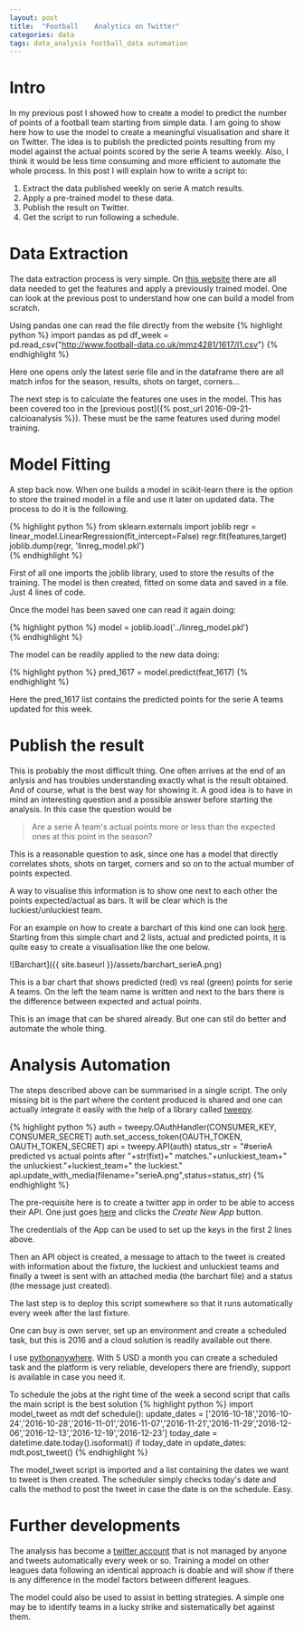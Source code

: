 ```yaml
---
layout: post
title:  "Football	 Analytics on Twitter"
categories: data
tags: data_analysis football_data automation 
---
```

# Intro
In my previous post I showed how to create a model to predict the number of points of a football team starting from simple data. 
I am going to show here how to use the model to create a meaningful visualisation and share it on Twitter. The idea is to publish the predicted points resulting from my model against the actual points scored by the serie A teams weekly. Also, I think it would be less time consuming and more efficient to automate the whole process.
In this post I will explain how to write a script to:

1. Extract the data published weekly on serie A match results. 
2. Apply a pre-trained model to these data. 
3. Publish the result on Twitter.
4. Get the script to run following a schedule. 

# Data Extraction
The data extraction process is very simple. On [this website][football-data] there are all data needed to get the features and apply a previously trained model. One can look at the previous post to understand how one can build a model from scratch. 

Using pandas one can read the file directly from the website
{% highlight python %}
import pandas as pd 
df_week = pd.read_csv("http://www.football-data.co.uk/mmz4281/1617/I1.csv")
{% endhighlight %}

Here one opens only the latest serie file and in the dataframe there are all match infos for the season, results, shots on target, corners...

The next step is to calculate the features one uses in the model. This has been covered too in the [previous post]({% post_url 2016-09-21-calcioanalysis %}). These must be the same features used during model training. 

# Model Fitting
A step back now. When one builds a model in scikit-learn there is the option to store the trained model in a file and use it later on updated data. The process to do it is the following.

{% highlight python %}
from sklearn.externals import joblib
regr = linear_model.LinearRegression(fit_intercept=False)
regr.fit(features,target)
joblib.dump(regr, 'linreg_model.pkl')  
{% endhighlight %}

First of all one imports the joblib library, used to store the results of the training. The model is then created, fitted on some data and saved in a file. Just 4 lines of code. 

Once the model has been saved one can read it again doing:

{% highlight python %}
model = joblib.load('../linreg_model.pkl')	
{% endhighlight %}

The model can be readily applied to the new data doing:

{% highlight python %}
pred_1617 = model.predict(feat_1617)
{% endhighlight %}

Here the pred_1617 list contains the predicted points for the serie A teams updated for this week. 

# Publish the result
This is probably the most difficult thing. One often arrives at the end of an anlysis and has troubles understanding exactly what is the result obtained. And of course, what is the best way for showing it. A good idea is to have in mind an interesting question and a possible answer before starting the analysis. In this case the question would be

>Are a serie A team's actual points more or less than the expected ones at this point in the season?

This is a reasonable question to ask, since one has a model that directly correlates shots, shots on target, corners and so on to the actual mumber of points expected. 

A way to visualise this information is to show one next to each other the points expected/actual as bars. It will be clear which is the luckiest/unluckiest team.   

For an example on how to create a barchart of this kind one can look [here][bar-matplot]. Starting from this simple chart and 2 lists, actual and predicted points, it is quite easy to create a visualisation like the one below.

![Barchart]({{ site.baseurl }}/assets/barchart_serieA.png)


This is a bar chart that shows predicted (red) vs real (green) points for serie A teams. On the left the team name is written and next to the bars there is the difference between expected and actual points. 

This is an image that can be shared already. But one can stil do better and automate the whole thing. 

# Analysis Automation
The steps described above can be summarised in a single script. The only missing bit is the part where the content produced is shared and one can actually integrate it easily with the help of a library called [tweepy][tweepy-link].

{% highlight python %}
auth = tweepy.OAuthHandler(CONSUMER_KEY, CONSUMER_SECRET)
auth.set_access_token(OAUTH_TOKEN, OAUTH_TOKEN_SECRET)
api = tweepy.API(auth)
status_str = "#serieA predicted vs actual points after "+str(fixt)+" matches."+unluckiest_team+" the unluckiest."+luckiest_team+" the  luckiest."
api.update_with_media(filename="serieA.png",status=status_str)
{% endhighlight %}

The pre-requisite here is to create a twitter app in order to be able to access their API. One just goes [here][twitter-app] and clicks the _Create New App_ button. 

The credentials of the App can be used to set up the keys in the first 2 lines above. 

Then an API object is created, a message to attach to the tweet is created with information about the fixture, the luckiest and unluckiest teams and finally a tweet is sent with an attached media (the barchart file) and a status (the message just created). 

The last step is to deploy this script somewhere so that it runs automatically every week after the last fixture. 

One can buy is own server, set up an environment and create a scheduled task, but this is 2016 and a cloud solution is readily available out there. 

I use [pythonanywhere][python-anywhere]. With 5 USD a month you can create a scheduled task and the platform is very reliable, developers there are friendly, support is available in case you need it. 

To schedule the jobs at the right time of the week a second script that calls the main script is the best solution
{% highlight python %}
import model_tweet as mdt
def schedule():
  update_dates = ['2016-10-18','2016-10-24','2016-10-28','2016-11-01','2016-11-07','2016-11-21','2016-11-29','2016-12-06','2016-12-13','2016-12-19','2016-12-23']
  today_date =  datetime.date.today().isoformat()
  if today_date in update_dates:
    mdt.post_tweet()
{% endhighlight %}

The model_tweet script is imported and a list containing the dates we want to tweet is then created. The scheduler simply checks today's date and calls the method to post the tweet in case the date is on the schedule. Easy. 

# Further developments
The analysis has become a [twitter account][tropianhs-analytics] that is not managed by anyone and tweets automatically every week or so. Training a model on other leagues data following an identical approach is doable and will show if there is any difference in the model factors between different leagues.

The model could also be used to assist in betting strategies. A simple one may be to identify teams in a lucky strike and sistematically bet against them. 

[football-data]: http://www.football-data.co.uk/data.php
[bar-matplot]: http://matplotlib.org/examples/api/barchart_demo.html
[tweepy-link]: http://www.tweepy.org/
[twitter-app]: https://apps.twitter.com/
[python-anywhere]: https://www.pythonanywhere.com
[tropianhs-analytics]: https://twitter.com/analytics_trop